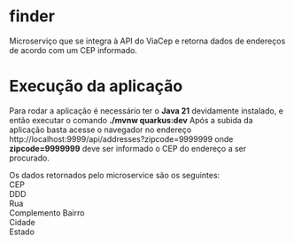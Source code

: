 # finder

Microserviço que se integra à API do ViaCep e retorna dados de endereços de acordo com um CEP informado.

# Execução da aplicação

Para rodar a aplicação é necessário ter o **Java 21** devidamente instalado, e então executar o comando **./mvnw quarkus:dev**
Após a subida da aplicação basta acesse o navegador no endereço http://localhost:9999/api/addresses?zipcode=9999999 
onde **zipcode=9999999** deve ser informado o CEP do endereço a ser procurado.

Os dados retornados pelo microservice são os seguintes:\
CEP\
DDD\
Rua\
Complemento
Bairro\
Cidade\
Estado
